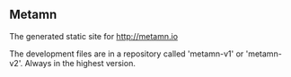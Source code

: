 ## Metamn

The generated static site for http://metamn.io

The development files are in a repository called 'metamn-v1' or 'metamn-v2'. Always in the highest version.
